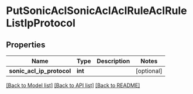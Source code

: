 # PutSonicAclSonicAclAclRuleAclRuleListIpProtocol

## Properties
Name | Type | Description | Notes
------------ | ------------- | ------------- | -------------
**sonic_acl_ip_protocol** | **int** |  | [optional] 

[[Back to Model list]](../README.md#documentation-for-models) [[Back to API list]](../README.md#documentation-for-api-endpoints) [[Back to README]](../README.md)


